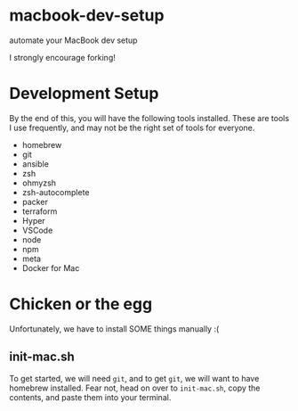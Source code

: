 # macbook-dev-setup
automate your MacBook dev setup

I strongly encourage forking!

# Development Setup

By the end of this, you will have the following tools installed. These are tools I use frequently, and may not be the right set of tools for everyone.

* homebrew
* git
* ansible
* zsh
* ohmyzsh
* zsh-autocomplete
* packer
* terraform
* Hyper
* VSCode
* node
* npm
* meta
* Docker for Mac

# Chicken or the egg
Unfortunately, we have to install SOME things manually :(

## init-mac.sh

To get started, we will need `git`, and to get `git`, we will want to have homebrew installed. Fear not, head on over to `init-mac.sh`, copy the contents, and paste them into your terminal.
